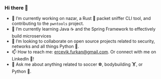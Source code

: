 ### Hi there 👋
- 🔭 I’m currently working on nazar, a Rust 🦀 packet sniffer CLI tool, and contributing to the `pwntools` project.
- 🌱 I’m currently learning Java ☕ and the Spring Framework to effectively build microservices
- 👯 I’m looking to collaborate on open source projects related to security, networks and all things Python 🐍.
- 📫 How to reach me: ercevik.furkan@gmail.com. Or connect with me on LinkedIn 🔗!
- 💬 Ask me about anything related to soccer ⚽, bodybuilding 🏋️, or Python 🐍.
<!--
**fercevik729/fercevik729** is a ✨ _special_ ✨ repository because its `README.md` (this file) appears on your GitHub profile.

Here are some ideas to get you started:




- 


- 😄 Pronouns: ...
- ⚡ Fun fact: ...
-->
